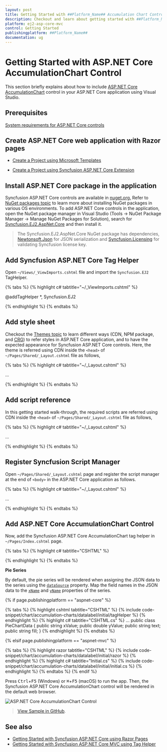 ```yaml
---
layout: post
title: Getting Started with ##Platform_Name## Accumulation Chart Control
description: Checkout and learn about getting started with ##Platform_Name## Accumulation Chart control of Syncfusion Essential JS 2 and more details.
platform: ej2-asp-core-mvc
control: Getting Started
publishingplatform: ##Platform_Name##
documentation: ug
---
```



<!-- markdownlint-disable MD036 -->

# Getting Started with ASP.NET Core AccumulationChart Control

This section briefly explains about how to include [ASP.NET Core AccumulationChart](https://help.syncfusion.com/cr/aspnetcore-js2/Syncfusion.EJ2.Charts.AccumulationChart.html) control in your ASP.NET Core application using Visual Studio.

## Prerequisites

[System requirements for ASP.NET Core controls](https://ej2.syncfusion.com/aspnetcore/documentation/system-requirements/)

## Create ASP.NET Core web application with Razor pages

* [Create a Project using Microsoft Templates](https://docs.microsoft.com/en-us/aspnet/core/tutorials/razor-pages/razor-pages-start?view=aspnetcore-6.0&tabs=visual-studio#create-a-razor-pages-web-app)

* [Create a Project using Syncfusion ASP.NET Core Extension](https://ej2.syncfusion.com/aspnetcore/documentation/getting-started/project-template/)

## Install ASP.NET Core package in the application

Syncfusion ASP.NET Core controls are available in [nuget.org.](https://www.nuget.org/packages?q=syncfusion.EJ2) Refer to [NuGet packages topic](https://ej2.syncfusion.com/aspnetcore/documentation/nuget-packages/) to learn more about installing NuGet packages in various OS environments. To add ASP.NET Core controls in the application, open the NuGet package manager in Visual Studio (Tools → NuGet Package Manager → Manage NuGet Packages for Solution), search for [Syncfusion.EJ2.AspNet.Core](https://www.nuget.org/packages/Syncfusion.EJ2.AspNet.Core/) and then install it.

> The Syncfusion.EJ2.AspNet.Core NuGet package has dependencies, [Newtonsoft.Json](https://www.nuget.org/packages/Newtonsoft.Json/) for JSON serialization and [Syncfusion.Licensing](https://www.nuget.org/packages/Syncfusion.Licensing/) for validating Syncfusion license key.

## Add Syncfusion ASP.NET Core Tag Helper

Open `~/Views/_ViewImports.cshtml` file and import the `Syncfusion.EJ2` TagHelper.

{% tabs %}
{% highlight c# tabtitle="~/_ViewImports.cshtml" %}

@addTagHelper *, Syncfusion.EJ2

{% endhighlight %}
{% endtabs %}

## Add style sheet

Checkout the [Themes topic](https://ej2.syncfusion.com/aspnetcore/documentation/appearance/theme/) to learn different ways (CDN, NPM package, and [CRG](https://ej2.syncfusion.com/aspnetcore/documentation/common/custom-resource-generator/)) to refer styles in ASP.NET Core application, and to have the expected appearance for Syncfusion ASP.NET Core controls. Here, the theme is referred using CDN inside the `<head>` of `~/Pages/Shared/_Layout.cshtml` file as follows,

{% tabs %}
{% highlight c# tabtitle="~/_Layout.cshtml" %}

<head>
    ...
    <!-- Syncfusion ASP.NET Core controls styles -->
    <link rel="stylesheet" href="https://cdn.syncfusion.com/ej2/{{ site.ej2version }}/material.css" />
</head>

{% endhighlight %}
{% endtabs %}

## Add script reference

In this getting started walk-through, the required scripts are referred using CDN inside the `<head>` of `~/Pages/Shared/_Layout.cshtml` file as follows,

{% tabs %}
{% highlight c# tabtitle="~/_Layout.cshtml" %}

<head>
    ...
    <!-- Syncfusion ASP.NET Core controls scripts -->
    <script src="https://cdn.syncfusion.com/ej2/{{ site.ej2version }}/dist/ej2.min.js"></script>
</head>

{% endhighlight %}
{% endtabs %}

## Register Syncfusion Script Manager

Open `~/Pages/Shared/_Layout.cshtml` page and register the script manager <ejs-script> at the end of `<body>` in the ASP.NET Core application as follows. 

{% tabs %}
{% highlight c# tabtitle="~/_Layout.cshtml" %}

<body>
    ...
    <!-- Syncfusion ASP.NET Core Script Manager -->
    <ejs-scripts></ejs-scripts>
</body>

{% endhighlight %}
{% endtabs %}

## Add ASP.NET Core AccumulationChart Control

Now, add the Syncfusion ASP.NET Core AccumulationChart tag helper in `~/Pages/Index.cshtml` page.

{% tabs %}
{% highlight c# tabtitle="CSHTML" %}

<ejs-accumulationchart id="container" title="Mobile Browser Statistics">
    <e-accumulationchart-legendsettings visible="false">
    </e-accumulationchart-legendsettings>
    <e-accumulation-series-collection>
        <e-accumulation-series dataSource="ViewBag.dataSource" xName="xValue" yName="yValue" name="Browser">
        </e-accumulation-series>
    </e-accumulation-series-collection>
</ejs-accumulationchart>

{% endhighlight %}
{% endtabs %}

**Pie Series**

By default, the pie series will be rendered when assigning the JSON data to the series using the [`dataSource`](https://help.syncfusion.com/cr/aspnetcore-js2/Syncfusion.EJ2.Charts.AccumulationSeries.html#Syncfusion_EJ2_Charts_AccumulationSeries_DataSource) property. Map the field names in the JSON data to the [`xName`](https://help.syncfusion.com/cr/aspnetcore-js2/Syncfusion.EJ2.Charts.AccumulationSeries.html#Syncfusion_EJ2_Charts_AccumulationSeries_XName) and [`yName`](https://help.syncfusion.com/cr/aspnetcore-js2/Syncfusion.EJ2.Charts.AccumulationSeries.html#Syncfusion_EJ2_Charts_AccumulationSeries_YName) properties of the series.

{% if page.publishingplatform == "aspnet-core" %}

{% tabs %}
{% highlight cshtml tabtitle="CSHTML" %}
{% include code-snippet/chart/accumulation-charts/datalabel/initial/tagHelper %}
{% endhighlight %}
{% highlight c# tabtitle="CSHTML.cs" %}
...
public class PieChartData
{
    public string xValue;
    public double yValue;
    public string text;
    public string fill;
}
{% endhighlight %}
{% endtabs %}

{% elsif page.publishingplatform == "aspnet-mvc" %}

{% tabs %}
{% highlight razor tabtitle="CSHTML" %}
{% include code-snippet/chart/accumulation-charts/datalabel/initial/razor %}
{% endhighlight %}
{% highlight c# tabtitle="Initial.cs" %}
{% include code-snippet/chart/accumulation-charts/datalabel/initial/initial.cs %}
{% endhighlight %}
{% endtabs %}
{% endif %}

Press <kbd>Ctrl</kbd>+<kbd>F5</kbd> (Windows) or <kbd>⌘</kbd>+<kbd>F5</kbd> (macOS) to run the app. Then, the Syncfusion ASP.NET Core AccumulationChart control will be rendered in the default web browser.

![ASP.NET Core AccumulationChart Control](images/accumulation-chart-component.png)

> [View Sample in GitHub](https://github.com/SyncfusionExamples/ASP-NET-Core-Getting-Started-Examples/tree/main/AccumulationChart/ASP.NET%20Core%20Tag%20Helper%20Examples).

## See also

* [Getting Started with Syncfusion ASP.NET Core using Razor Pages](https://ej2.syncfusion.com/aspnetcore/documentation/getting-started/razor-pages/)
* [Getting Started with Syncfusion ASP.NET Core MVC using Tag Helper](https://ej2.syncfusion.com/aspnetcore/documentation/getting-started/aspnet-core-mvc-taghelper)
